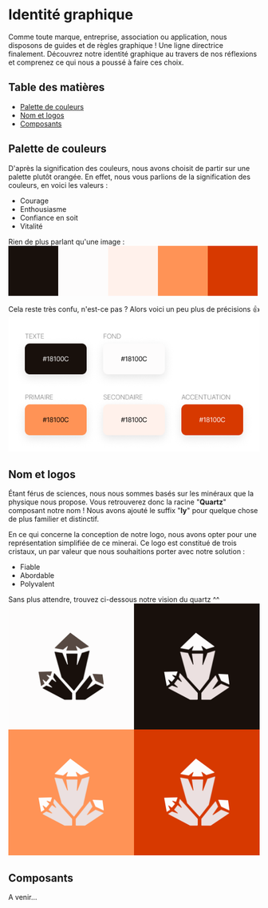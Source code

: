 # Identité graphique
Comme toute marque, entreprise, association ou application, nous disposons de guides et de règles graphique ! Une ligne directrice finalement.
Découvrez notre identité graphique au travers de nos réflexions et comprenez ce qui nous a poussé à faire ces choix.

## Table des matières
- [Palette de couleurs](#palette-de-couleurs)
- [Nom et logos](#nom-et-logos)
- [Composants](#composants)

## Palette de couleurs
D'après la signification des couleurs, nous avons choisit de partir sur une palette plutôt orangée.
En effet, nous vous parlions de la signification des couleurs, en voici les valeurs :
- Courage
- Enthousiasme
- Confiance en soit
- Vitalité

Rien de plus parlant qu'une image :  
![palette](brand_identity/palet.png)

Cela reste très confu, n'est-ce pas ?
Alors voici un peu plus de précisions 👍
![palette détaillée](brand_identity/detailed-palet.png)

## Nom et logos
Étant férus de sciences, nous nous sommes basés sur les minéraux que la physique nous propose.
Vous retrouverez donc la racine "**Quartz**" composant notre nom ! Nous avons ajouté le suffix "**ly**" pour quelque chose de plus familier et distinctif.

En ce qui concerne la conception de notre logo, nous avons opter pour une représentation simplifiée de ce minerai.
Ce logo est constitué de trois cristaux, un par valeur que nous souhaitions porter avec notre solution :
- Fiable
- Abordable
- Polyvalent

Sans plus attendre, trouvez ci-dessous notre vision du quartz ^^
![logos](brand_identity/logo-variations.png)

## Composants
A venir...